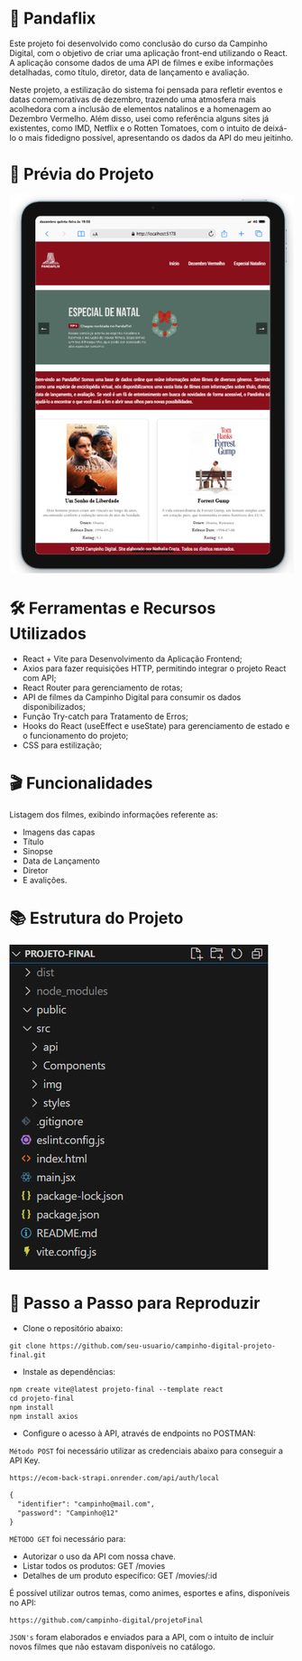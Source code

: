 # 🐼 Pandaflix

Este projeto foi desenvolvido como conclusão do curso da Campinho Digital, com o objetivo de criar uma aplicação front-end utilizando o React. A aplicação consome dados de uma API de filmes e exibe informações detalhadas, como título, diretor, data de lançamento e avaliação.

Neste projeto, a estilização do sistema foi pensada para refletir eventos e datas comemorativas de dezembro, trazendo uma atmosfera mais acolhedora com a inclusão de elementos natalinos e a homenagem ao Dezembro Vermelho. Além disso, usei como referência alguns sites já existentes, como IMD, Netflix e o Rotten Tomatoes, com o intuito de deixá-lo o mais fidedigno possível, apresentando os dados da API do meu jeitinho.

# 📸 Prévia do Projeto
<img src="src\img\spoiler.png" alt="Pastas">

# 🛠️ Ferramentas e Recursos Utilizados
- React + Vite para Desenvolvimento da Aplicação Frontend;
- Axios para fazer requisições HTTP, permitindo integrar o projeto React com API;
- React Router para gerenciamento de rotas;
- API de filmes da Campinho Digital para consumir os dados disponibilizados;
- Função Try-catch para Tratamento de Erros;
- Hooks do React (useEffect e useState) para gerenciamento de estado e o funcionamento do projeto;
- CSS para estilização;

# 🎬 Funcionalidades
Listagem dos filmes, exibindo informações referente as:
- Imagens das capas
- Título
- Sinopse
- Data de Lançamento
- Diretor
- E avalições.

# 📚 Estrutura do Projeto
<img src="src\img\pastas.png" alt="Pastas">


# 📑 Passo a Passo para Reproduzir
- Clone o repositório abaixo:
```
git clone https://github.com/seu-usuario/campinho-digital-projeto-final.git
```

- Instale as dependências:
```
npm create vite@latest projeto-final --template react
cd projeto-final
npm install
npm install axios
```

- Configure o acesso à API, através de endpoints no POSTMAN:

`Método POST` foi necessário utilizar as credenciais abaixo para conseguir a API Key.

```
https://ecom-back-strapi.onrender.com/api/auth/local
```

```
{
  "identifier": "campinho@mail.com",
  "password": "Campinho@12"
}
```

`MÉTODO GET` foi necessário para:
- Autorizar o uso da API com nossa chave.
- Listar todos os produtos: GET /movies
- Detalhes de um produto específico: GET /movies/:id

É possível utilizar outros temas, como animes, esportes e afins, disponíveis no API:
```
https://github.com/campinho-digital/projetoFinal
```

`JSON's` foram elaborados e enviados para a API, com o intuito de incluir novos filmes que não estavam disponíveis no catálogo.



